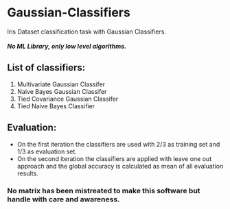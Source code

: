 # Gaussian-Classifiers
Iris Dataset classification task with Gaussian Classifiers.<br/><br/>
***No ML Library, only low level algorithms.***

## List of classifiers:
1. Multivariate Gaussian Classifer
2. Naive Bayes Gaussian Classifer
3. Tied Covariance Gaussian Classifer
4. Tied Naive Bayes Classifier<br/>

## Evaluation:
- On the first iteration the classifiers are used with 2/3 as training set and 1/3 as evaluation set.
- On the second iteration the classifiers are applied with leave one out approach and the global accuracy is calculated as mean of all evaluation results.<br/>

### No matrix has been mistreated to make this software but handle with care and awareness.

